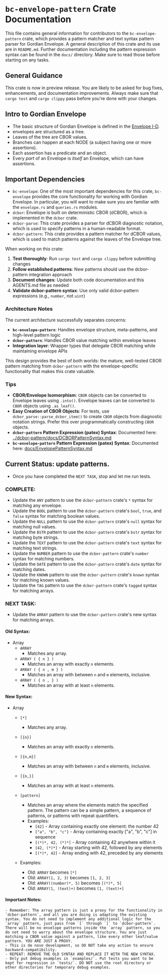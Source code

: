 # `bc-envelope-pattern` Crate Documentation

This file contains general information for contributors to the `bc-envelope-pattern` crate, which provides a pattern matcher and text syntax pattern parser for Gordian Envelope. A general description of this crate and its use are in `README.md`. Further documentation including the pattern expression syntax can be found in the `docs/` directory. Make sure to read those before starting on any tasks.

## General Guidance

This crate is now in preview release. You are likely to be asked for bug fixes, enhancements, and documentation improvements. Always make sure that `cargo test` and `cargo clippy` pass before you're done with your changes.

## Intro to Gordian Envelope

- The basic structure of Gordian Envelope is defined in the [Envelope I-D](https://datatracker.ietf.org/doc/draft-mcnally-envelope/).
- envelopes are structured as a tree.
- Leaves of the tree are CBOR values.
- Branches can happen at each NODE (a subject having one or more assertions).
- Each assertion has a predicate and an object.
- Every *part* of an Envelope is *itself* an Envelope, which can have assertions.

## Important Dependencies

- `bc-envelope`: One of the most important dependencies for this crate, `bc-envelope` provides the core functionality for working with Gordian Envelope. In particular, you will want to make sure you are familiar with the `envelope.rs` and `queries.rs` modules.
- `dcbor`: Envelope is built on deterministic CBOR (dCBOR), which is implemented in the `dcbor` crate.
- `dcbor-parse`: This crate provides a parser for dCBOR diagnostic notation, which is used to specify patterns in a human-readable format.
- `dcbor-pattern`: This crate provides a pattern matcher for dCBOR values, which is used to match patterns against the leaves of the Envelope tree.

When working on this crate:

1. **Test thoroughly**: Run `cargo test` and `cargo clippy` before submitting changes
2. **Follow established patterns**: New patterns should use the dcbor-pattern integration approach
3. **Document changes**: Update both code documentation and this AGENTS.md file as needed
4. **Validate dcbor-pattern syntax**: Use only valid dcbor-pattern expressions (e.g., `number`, not `uint`)

### Architecture Notes

The current architecture successfully separates concerns:
- **`bc-envelope-pattern`**: Handles envelope structure, meta-patterns, and high-level pattern logic
- **`dcbor-pattern`**: Handles CBOR value matching within envelope leaves
- **Integration layer**: Wrapper types that delegate CBOR matching while maintaining envelope APIs

This design provides the best of both worlds: the mature, well-tested CBOR pattern matching from `dcbor-pattern` with the envelope-specific functionality that makes this crate valuable.

### Tips

- **CBOR/Envelope Isomorphism**: `CBOR` objects can be converted to Envelope leaves using `.into()`. Envelope leaves can be converted to `CBOR` objects using `.as_leaf()`.
- **Easy Creation of CBOR Objects**: For tests, use `dcbor_parse::parse_dcbor_item()` to create `CBOR` objects from diagnostic notation strings. Prefer this over programmatically constructing `CBOR` objects.
- **`dcbor-pattern` Pattern Expression (patex) Syntax**: Documented here: [../dcbor-pattern/docs/DCBORPatternSyntax.md](../dcbor-pattern/docs/DCBORPatternSyntax.md)
- **`bc-envelope-pattern` Pattern Expression (patex) Syntax**: Documented here: [docs/EnvelopePatternSyntax.md](docs/EnvelopePatternSyntax.md)


## Current Status: update patterns.

- Once you have completed the `NEXT TASK`, stop and let me run tests.

### COMPLETE:

- Update the `ANY` pattern to use the `dcbor-pattern` crate's `*` syntax for matching any envelope.
- Update the `BOOL` pattern to use the `dcbor-pattern` crate's `bool`, `true`, and `false` syntax for matching boolean values.
- Update the `NULL` pattern to use the `dcbor-pattern` crate's `null` syntax for matching null values.
- Update the `BSTR` pattern to use the `dcbor-pattern` crate's `bstr` syntax for matching byte strings.
- Update the `TEXT` pattern to use the `dcbor-pattern` crate's `text` syntax for matching text strings.
- Update the `NUMBER` pattern to use the `dcbor-pattern` crate's `number` syntax for matching numbers.
- Update the `DATE` pattern to use the `dcbor-pattern` crate's `date` syntax for matching dates.
- Update the `KNOWN` pattern to use the `dcbor-pattern` crate's `known` syntax for matching known values.
- Update the `TAG` pattern to use the `dcbor-pattern` crate's `tagged` syntax for matching arrays.

### NEXT TASK:

- Update the `ARRAY` pattern to use the `dcbor-pattern` crate's new syntax for matching arrays.

#### Old Syntax:

- Array
    - `ARRAY`
        - Matches any array.
    - `ARRAY ( { n } )`
        - Matches an array with exactly `n` elements.
    - `ARRAY ( { n , m } )`
        - Matches an array with between `n` and `m` elements, inclusive.
    - `ARRAY ( { n , } )`
        - Matches an array with at least `n` elements.

#### New Syntax:

- Array
    - `[*]`
        - Matches any array.
    - `[{n}]`
        - Matches an array with exactly `n` elements.
    - `[{n,m}]`
        - Matches an array with between `n` and `m` elements, inclusive.
    - `[{n,}]`
        - Matches an array with at least `n` elements.
    - `[pattern]`
        - Matches an array where the elements match the specified pattern. The pattern can be a simple pattern, a sequence of patterns, or patterns with repeat quantifiers.
        - Examples:
            - `[42]` - Array containing exactly one element: the number 42
            - `["a", "b", "c"]` - Array containing exactly ["a", "b", "c"] in sequence
            - `[(*)*, 42, (*)*]` - Array containing 42 anywhere within it
            - `[42, (*)*]` - Array starting with 42, followed by any elements
            - `[(*)*, 42]` - Array ending with 42, preceded by any elements

    - Examples:
        - Old: `ARRAY` becomes `[*]`
        - Old: `ARRAY(1, 2, 3)` becomes `[1, 2, 3]`
        - Old: `ARRAY((number)*, 5)` becomes `[(*)*, 5]`
        - Old: `ARRAY(1, (text)+)` becomes `[1, (text)+]`

#### Important Notes:

    - Remember: The array pattern is just a proxy for the functionality in `dcbor-pattern`, and all you are doing is adapting the existing syntax. You do not need to implement any additional logic for the `array` pattern, just pass from `[` through `]` to `dcbor-pattern`. There will be no envelope patterns inside the `array` pattern, so you do not need to worry about the envelope structure. You are just matching a CBOR value against a pattern, like every other leaf/value pattern. YOU ARE JUST A PROXY.
    - This is de novo development, so DO NOT take any action to ensure backward-compatibility.
    - REPEAT: REMOVE THE OLD SYNTAX AND REPLACE IT WITH THE NEW SYNTAX.
    - Only put debug examples in `examples/`. Put tests you want to be kept for regression in `tests/`. DO NOT use the root directory or other directories for temporary debug examples.
